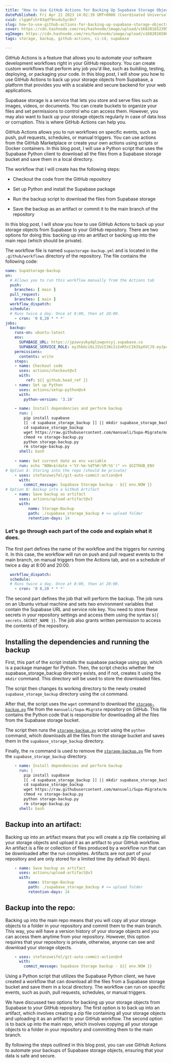 ```yaml
---
title: "How to Use GitHub Actions for Backing Up Supabase Storage Objects"
datePublished: Fri Apr 21 2023 14:02:39 GMT+0000 (Coordinated Universal Time)
cuid: clgqmfihr03qdf9nvdu5yc8n7
slug: how-to-use-github-actions-for-backing-up-supabase-storage-objects
cover: https://cdn.hashnode.com/res/hashnode/image/upload/v1682016523953/fd6353ff-d10c-4e81-93e4-4654052a3371.png
ogImage: https://cdn.hashnode.com/res/hashnode/image/upload/v1682016586132/39a5e964-e3a9-4584-a97c-5a4363665e8f.png
tags: storage, backup, github-actions, ci-cd, supabase

---
```


GitHub Actions is a feature that allows you to automate your software development workflows right in your GitHub repository. You can create custom workflows that perform any job you'd like, such as building, testing, deploying, or packaging your code. In this blog post, I will show you how to use GitHub Actions to back up your storage objects from Supabase, a platform that provides you with a scalable and secure backend for your web applications.

Supabase storage is a service that lets you store and serve files such as images, videos, or documents. You can create buckets to organize your files and set permissions to control who can access them. However, you may also want to back up your storage objects regularly in case of data loss or corruption. This is where GitHub Actions can help you.

GitHub Actions allows you to run workflows on specific events, such as push, pull requests, schedules, or manual triggers. You can use actions from the GitHub Marketplace or create your own actions using scripts or Docker containers. In this blog post, I will use a Python script that uses the Supabase Python client to download all the files from a Supabase storage bucket and save them in a local directory.

The workflow that I will create has the following steps:

* Checkout the code from the GitHub repository
    
* Set up Python and install the Supabase package
    
* Run the backup script to download the files from Supabase storage
    
* Save the backup as an artifact or commit it to the main branch of the repository
    

In this blog post, I will show you how to use GitHub Actions to back up your storage objects from Supabase to your GitHub repository. There are two options for doing this: backing up into an artifact or backing up into the main repo (which should be private).

The workflow file is named `supastorage-backup.yml` and is located in the `.github/workflows` directory of the repository. The file contains the following code:

```yaml
name: SupaStorage-backup
on:
  # Allows you to run this workflow manually from the Actions tab
  push:
    branches: [ main ]
  pull_request:
    branches: [ main ]
  workflow_dispatch:
  schedule:
  # Runs twice a day. Once at 8:00, then at 20:00.
    - cron: '0 8,20 * * *' 
jobs:
  backup:
    runs-on: ubuntu-latest
    env:
      SUPABASE_URL: https://jpzwvyukydqlzwgvncyj.supabase.co
      SUPABASE_SERVICE_ROLE: eyJhbGciOiJIUzI1NiIsInR5cCI6IkpXVCJ9.eyJpc3MiOiJzdXBhYmFzZSIsInJlZiI6Impwend2eXVreWRxbHp3Z3ZuY3lqIiwicm9sZSI6InNlcnZpY2Vfcm9sZSIsImlhdCI6MTY3MDg4MTY2MSwiZXhwIjoxOTg2NDU3NjYxfQ.oP0gYfwdWCWQObNC3kxq7yK-LbYOFhkXqQWvJ3-aC1I
    permissions:
      contents: write
    steps:
    - name: Checkout code
      uses: actions/checkout@v3
      with:
         ref: ${{ github.head_ref }}
    - name: Set up Python
      uses: actions/setup-python@v4
      with:
        python-version: '3.10'

    - name: Install dependencies and perform backup
      run: |
        pip install supabase
        [[ -d supabase_storage_backup ]] || mkdir supabase_storage_backup
        cd supabase_storage_backup
        wget https://raw.githubusercontent.com/mansueli/Supa-Migrate/main/storage-backup.py
        chmod +x storage-backup.py
        python storage-backup.py
        rm storage-backup.py
      shell: bash
      
    - name: Set current date as env variable
      run: echo "NOW=$(date +'%Y-%m-%dT%H:%M:%S')" >> $GITHUB_ENV
# Option A: Storing into the repo (should be private)        
    - uses: stefanzweifel/git-auto-commit-action@v4
      with:
        commit_message: Supabase Storage backup - ${{ env.NOW }}
# Option B: Backup into a GitHub Artifact
    - name: Save backup as artifact
      uses: actions/upload-artifact@v3
      with:
          name: Storage-Backup
          path: ./supabase_storage_backup # <= upload folder
          retention-days: 14
```

### Let's go through each part of the code and explain what it does.

The first part defines the name of the workflow and the triggers for running it. In this case, the workflow will run on push and pull request events to the main branch, on manual triggers from the Actions tab, and on a schedule of twice a day at 8:00 and 20:00.

```yaml
  workflow_dispatch:
  schedule:
  # Runs twice a day. Once at 8:00, then at 20:00.
    - cron: '0 8,20 * * *' 
```

The second part defines the job that will perform the backup. The job runs on an Ubuntu virtual machine and sets two environment variables that contain the Supabase URL and service role key. You need to store these secrets in your repository settings and access them using the syntax `${{ secrets.SECRET_NAME }}`. The job also grants written permission to access the contents of the repository.

## Installing the dependencies and running the backup

First, this part of the script installs the supabase package using pip, which is a package manager for Python. Then, the script checks whether the supabase\_storage\_backup directory exists, and if not, creates it using the `mkdir` command. This directory will be used to store the downloaded files.

The script then changes its working directory to the newly created `supabase_storage_backup` directory using the `cd` command.

After that, the script uses the `wget` command to download the [`storage-backup.py`](http://storage-backup.py) file from the `mansueli/Supa-Migrate` repository on GitHub. This file contains the Python code that is responsible for downloading all the files from the Supabase storage bucket.

The script then runs the [`storage-backup.py`](http://storage-backup.py) script using the `python` command, which downloads all the files from the storage bucket and saves them in the `supabase_storage_backup` directory.

Finally, the `rm` command is used to remove the [`storage-backup.py`](http://storage-backup.py) file from the `supabase_storage_backup` directory.

```yaml
    - name: Install dependencies and perform backup
      run: |
        pip install supabase
        [[ -d supabase_storage_backup ]] || mkdir supabase_storage_backup
        cd supabase_storage_backup
        wget https://raw.githubusercontent.com/mansueli/Supa-Migrate/main/storage-backup.py
        chmod +x storage-backup.py
        python storage-backup.py
        rm storage-backup.py
      shell: bash
```

## Backup into an artifact:

Backing up into an artifact means that you will create a zip file containing all your storage objects and upload it as an artifact to your GitHub workflow. An artifact is a file or collection of files produced by a workflow run that can be downloaded after the run completes. Artifacts are not part of your repository and are only stored for a limited time (by default 90 days).

```yaml
    - name: Save backup as artifact
      uses: actions/upload-artifact@v3
      with:
          name: Storage-Backup
          path: ./supabase_storage_backup # <= upload folder
          retention-days: 14
```

## Backup into the repo:

Backing up into the main repo means that you will copy all your storage objects to a folder in your repository and commit them to the main branch. This way, you will have a version history of your storage objects and you can access them anytime from your repository. However, this option requires that your repository is private, otherwise, anyone can see and download your storage objects.

```yaml
    - uses: stefanzweifel/git-auto-commit-action@v4
      with:
        commit_message: Supabase Storage backup - ${{ env.NOW }}
```

Using a Python script that utilizes the Supabase Python client, we have created a workflow that can download all the files from a Supabase storage bucket and save them in a local directory. The workflow can run on specific events, such as push, pull requests, schedules, or manual triggers.

We have discussed two options for backing up your storage objects from Supabase to your GitHub repository. The first option is to back up into an artifact, which involves creating a zip file containing all your storage objects and uploading it as an artifact to your GitHub workflow. The second option is to back up into the main repo, which involves copying all your storage objects to a folder in your repository and committing them to the main branch.

By following the steps outlined in this blog post, you can use GitHub Actions to automate your backups of Supabase storage objects, ensuring that your data is safe and secure.